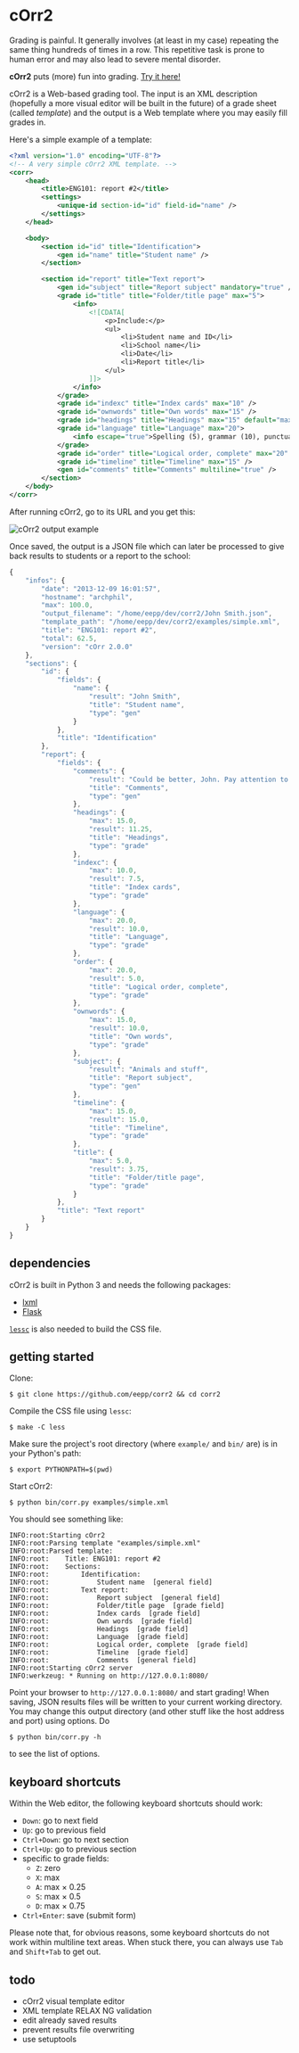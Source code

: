 cOrr2
=====

Grading is painful. It generally involves (at least in my case) repeating the
same thing hundreds of times in a row. This repetitive task is prone to human error
and may also lead to severe mental disorder.

**cOrr2** puts (more) fun into grading. [Try it here!](http://eepp.github.io/corr2)

cOrr2 is a Web-based grading tool. The input is an XML description (hopefully
a more visual editor will be built in the future) of a grade sheet (called *template*)
and the output is a Web template where you may easily fill grades in.

Here's a simple example of a template:

```xml
<?xml version="1.0" encoding="UTF-8"?>
<!-- A very simple cOrr2 XML template. -->
<corr>
    <head>
        <title>ENG101: report #2</title>
        <settings>
            <unique-id section-id="id" field-id="name" />
        </settings>
    </head>

    <body>
        <section id="id" title="Identification">
            <gen id="name" title="Student name" />
        </section>

        <section id="report" title="Text report">
            <gen id="subject" title="Report subject" mandatory="true" />
            <grade id="title" title="Folder/title page" max="5">
                <info>
                    <![CDATA[
                        <p>Include:</p>
                        <ul>
                            <li>Student name and ID</li>
                            <li>School name</li>
                            <li>Date</li>
                            <li>Report title</li>
                        </ul>
                    ]]>
                </info>
            </grade>
            <grade id="indexc" title="Index cards" max="10" />
            <grade id="ownwords" title="Own words" max="15" />
            <grade id="headings" title="Headings" max="15" default="max" />
            <grade id="language" title="Language" max="20">
                <info escape="true">Spelling (5), grammar (10), punctuation (5)</info>
            </grade>
            <grade id="order" title="Logical order, complete" max="20" />
            <grade id="timeline" title="Timeline" max="15" />
            <gen id="comments" title="Comments" multiline="true" />
        </section>
    </body>
</corr>
```

After running cOrr2, go to its URL and you get this:

![cOrr2 output example](http://0x3b.org/ss/thouing952.png)

Once saved, the output is a JSON file which can later be processed to give back
results to students or a report to the school:

```javascript
{
    "infos": {
        "date": "2013-12-09 16:01:57", 
        "hostname": "archphil", 
        "max": 100.0, 
        "output_filename": "/home/eepp/dev/corr2/John Smith.json", 
        "template_path": "/home/eepp/dev/corr2/examples/simple.xml", 
        "title": "ENG101: report #2", 
        "total": 62.5, 
        "version": "cOrr 2.0.0"
    }, 
    "sections": {
        "id": {
            "fields": {
                "name": {
                    "result": "John Smith", 
                    "title": "Student name", 
                    "type": "gen"
                }
            }, 
            "title": "Identification"
        }, 
        "report": {
            "fields": {
                "comments": {
                    "result": "Could be better, John. Pay attention to the logical order of your text next time.", 
                    "title": "Comments", 
                    "type": "gen"
                }, 
                "headings": {
                    "max": 15.0, 
                    "result": 11.25, 
                    "title": "Headings", 
                    "type": "grade"
                }, 
                "indexc": {
                    "max": 10.0, 
                    "result": 7.5, 
                    "title": "Index cards", 
                    "type": "grade"
                }, 
                "language": {
                    "max": 20.0, 
                    "result": 10.0, 
                    "title": "Language", 
                    "type": "grade"
                }, 
                "order": {
                    "max": 20.0, 
                    "result": 5.0, 
                    "title": "Logical order, complete", 
                    "type": "grade"
                }, 
                "ownwords": {
                    "max": 15.0, 
                    "result": 10.0, 
                    "title": "Own words", 
                    "type": "grade"
                }, 
                "subject": {
                    "result": "Animals and stuff", 
                    "title": "Report subject", 
                    "type": "gen"
                }, 
                "timeline": {
                    "max": 15.0, 
                    "result": 15.0, 
                    "title": "Timeline", 
                    "type": "grade"
                }, 
                "title": {
                    "max": 5.0, 
                    "result": 3.75, 
                    "title": "Folder/title page", 
                    "type": "grade"
                }
            }, 
            "title": "Text report"
        }
    }
}
```


dependencies
------------

cOrr2 is built in Python 3 and needs the following packages:

  * [lxml](http://lxml.de/)
  * [Flask](http://flask.pocoo.org/docs/)

[`lessc`](http://lesscss.org/) is also needed to build the CSS file.


getting started
---------------

Clone:

    $ git clone https://github.com/eepp/corr2 && cd corr2

Compile the CSS file using `lessc`:

    $ make -C less

Make sure the project's root directory (where `example/` and `bin/` are) is in your
Python's path:

    $ export PYTHONPATH=$(pwd)

Start cOrr2:

    $ python bin/corr.py examples/simple.xml

You should see something like:

```
INFO:root:Starting cOrr2
INFO:root:Parsing template "examples/simple.xml"
INFO:root:Parsed template:
INFO:root:    Title: ENG101: report #2
INFO:root:    Sections:
INFO:root:        Identification:
INFO:root:            Student name  [general field]
INFO:root:        Text report:
INFO:root:            Report subject  [general field]
INFO:root:            Folder/title page  [grade field]
INFO:root:            Index cards  [grade field]
INFO:root:            Own words  [grade field]
INFO:root:            Headings  [grade field]
INFO:root:            Language  [grade field]
INFO:root:            Logical order, complete  [grade field]
INFO:root:            Timeline  [grade field]
INFO:root:            Comments  [general field]
INFO:root:Starting cOrr2 server
INFO:werkzeug: * Running on http://127.0.0.1:8080/
```

Point your browser to `http://127.0.0.1:8080/` and start grading! When saving,
JSON results files will be written to your current working directory. You may
change this output directory (and other stuff like the host address and port)
using options. Do

    $ python bin/corr.py -h

to see the list of options.


keyboard shortcuts
------------------

Within the Web editor, the following keyboard shortcuts should work:

  * `Down`: go to next field
  * `Up`: go to previous field
  * `Ctrl+Down`: go to next section
  * `Ctrl+Up`: go to previous section
  * specific to grade fields:
    * `Z`: zero
    * `X`: max
    * `A`: max × 0.25
    * `S`: max × 0.5
    * `D`: max × 0.75
  * `Ctrl+Enter`: save (submit form)

Please note that, for obvious reasons, some keyboard shortcuts do not work
within multiline text areas. When stuck there, you can always use `Tab` and
`Shift+Tab` to get out.


todo
----

  * cOrr2 visual template editor
  * XML template RELAX NG validation
  * edit already saved results
  * prevent results file overwriting
  * use setuptools
